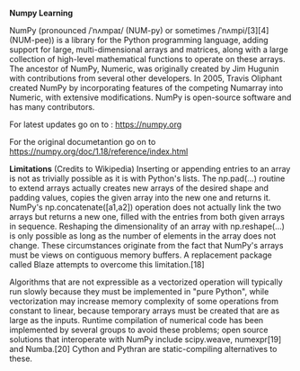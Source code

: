 **Numpy Learning**

NumPy (pronounced /ˈnʌmpaɪ/ (NUM-py) or sometimes /ˈnʌmpi/[3][4] (NUM-pee)) is a library for the Python programming language, adding support for large, multi-dimensional arrays and matrices, along with a large collection of high-level mathematical functions to operate on these arrays. The ancestor of NumPy, Numeric, was originally created by Jim Hugunin with contributions from several other developers. In 2005, Travis Oliphant created NumPy by incorporating features of the competing Numarray into Numeric, with extensive modifications. NumPy is open-source software and has many contributors.

For latest updates go on to  : https://numpy.org

For the original documetantion go on to https://numpy.org/doc/1.18/reference/index.html

**Limitations** (Credits to Wikipedia)
Inserting or appending entries to an array is not as trivially possible as it is with Python's lists. The np.pad(...) routine to extend arrays actually creates new arrays of the desired shape and padding values, copies the given array into the new one and returns it. NumPy's np.concatenate([a1,a2]) operation does not actually link the two arrays but returns a new one, filled with the entries from both given arrays in sequence. Reshaping the dimensionality of an array with np.reshape(...) is only possible as long as the number of elements in the array does not change. These circumstances originate from the fact that NumPy's arrays must be views on contiguous memory buffers. A replacement package called Blaze attempts to overcome this limitation.[18]

Algorithms that are not expressible as a vectorized operation will typically run slowly because they must be implemented in "pure Python", while vectorization may increase memory complexity of some operations from constant to linear, because temporary arrays must be created that are as large as the inputs. Runtime compilation of numerical code has been implemented by several groups to avoid these problems; open source solutions that interoperate with NumPy include scipy.weave, numexpr[19] and Numba.[20] Cython and Pythran are static-compiling alternatives to these.
